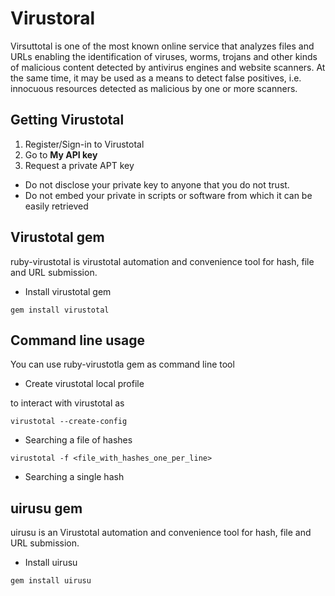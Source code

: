 # Virustoral 
Virsuttotal is one of the most known online service that analyzes files and URLs enabling the identification of viruses, worms, trojans and other kinds of malicious content detected by antivirus engines and website scanners. At the same time, it may be used as a means to detect false positives, i.e. innocuous resources detected as malicious by one or more scanners.


## Getting Virustotal 
1. Register/Sign-in to Virustotal
2. Go to **My API key**
3. Request a private APT key
 - Do not disclose your private key to anyone that you do not trust.
 - Do not embed your private in scripts or software from which it can be easily retrieved

## Virustotal gem 
ruby-virustotal is virustotal automation and convenience tool for hash, file and URL submission.

- Install virustotal gem 
```
gem install virustotal
```

## Command line usage
You can use ruby-virustotla gem as command line tool 

- Create virustotal local profile 
 
to interact with virustotal as 
```
virustotal --create-config
```

- Searching a file of hashes
```
virustotal -f <file_with_hashes_one_per_line>
```

- Searching a single hash



## uirusu gem 
uirusu is an Virustotal automation and convenience tool for hash, file and URL submission.

- Install uirusu 
```
gem install uirusu
```

